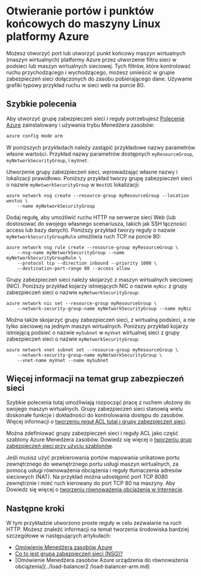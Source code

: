 <properties
   pageTitle="Otwórz porty i protokoły punktów końcowych do maszyny Linux | Microsoft Azure"
   description="Dowiedz się, jak otworzyć port / Tworzenie punktu końcowego do swojego maszyn wirtualnych Linux przy użyciu modelu wdrożenia Menedżera zasobów Azure i polecenie Azure"
   services="virtual-machines-linux"
   documentationCenter=""
   authors="iainfoulds"
   manager="timlt"
   editor=""/>

<tags
   ms.service="virtual-machines-linux"
   ms.devlang="na"
   ms.topic="article"
   ms.tgt_pltfrm="vm-linux"
   ms.workload="infrastructure-services"
   ms.date="10/27/2016"
   ms.author="iainfou"/>

# <a name="opening-ports-and-endpoints-to-a-linux-vm-in-azure"></a>Otwieranie portów i punktów końcowych do maszyny Linux platformy Azure
Możesz otworzyć port lub utworzyć punkt końcowy maszyn wirtualnych (maszyn wirtualnych) platformy Azure przez utworzenie filtru sieci w podsieci lub maszyn wirtualnych sieciowej. Tych filtrów, które kontrolować ruchu przychodzącego i wychodzącego, możesz umieścić w grupie zabezpieczeń sieci dołączonych do zasobu pobierającego dane. Używanie grafiki typowy przykład ruchu w sieci web na porcie 80.

## <a name="quick-commands"></a>Szybkie polecenia
Aby utworzyć grupę zabezpieczeń sieci i reguły potrzebujesz [Polecenie Azure](../xplat-cli-install.md) zainstalowany i używania trybu Menedżera zasobów:

```bash
azure config mode arm
```

W poniższych przykładach należy zastąpić przykładowe nazwy parametrów własne wartości. Przykład nazwy parametrów dostępnych `myResourceGroup`, `myNetworkSecurityGroup`, i `myVnet`.

Utworzenie grupy zabezpieczeń sieci, wprowadzając własne nazwy i lokalizacji prawidłowo. Poniższy przykład tworzy grupę zabezpieczeń sieci o nazwie `myNetworkSecurityGroup` w `WestUS` lokalizacji:

```
azure network nsg create --resource-group myResourceGroup --location westus \
    --name myNetworkSecurityGroup
```

Dodaj regułę, aby umożliwić ruchu HTTP na serwerze sieci Web (lub dostosować do swojego własnego scenariusza, takich jak SSH łączności access lub bazy danych). Poniższy przykład tworzy reguły o nazwie `myNetworkSecurityGroupRule` umożliwia ruch TCP na porcie 80:

```
azure network nsg rule create --resource-group myResourceGroup \
    --nsg-name myNetworkSecurityGroup --name myNetworkSecurityGroupRule \
    --protocol tcp --direction inbound --priority 1000 \
    --destination-port-range 80 --access allow
```

Grupy zabezpieczeń sieci należy skojarzyć z maszyn wirtualnych sieciowej (NIC). Poniższy przykład kojarzy istniejących NIC o nazwie `myNic` z grupy zabezpieczeń sieci o nazwie `myNetworkSecurityGroup`:

```
azure network nic set --resource-group myResourceGroup \
    --network-security-group-name myNetworkSecurityGroup --name myNic
```

Można także skojarzyć grupy zabezpieczeń sieci, z wirtualną podsieci, a nie tylko sieciowej na jednym maszyn wirtualnych. Poniższy przykład kojarzy istniejącą podsieć o nazwie `mySubnet` w `myVnet` wirtualnej sieci z grupy zabezpieczeń sieci o nazwie `myNetworkSecurityGroup`:

```
azure network vnet subnet set --resource-group myResourceGroup \
    --network-security-group-name myNetworkSecurityGroup \
    --vnet-name myVnet --name mySubnet
```

## <a name="more-information-on-network-security-groups"></a>Więcej informacji na temat grup zabezpieczeń sieci
Szybkie polecenia tutaj umożliwiają rozpocząć pracę z ruchem ułożony do swojego maszyn wirtualnych. Grupy zabezpieczeń sieci stanowią wielu doskonałe funkcje i dokładności do kontrolowania dostępu do zasobów. Więcej informacji o [tworzeniu reguł ACL tutaj i grupy zabezpieczeń sieci](../virtual-network/virtual-networks-create-nsg-arm-cli.md).

Można zdefiniować grupy zabezpieczeń sieci i reguły ACL jako część szablony Azure Menedżera zasobów. Dowiedz się więcej o [tworzeniu grup zabezpieczeń sieci przy użyciu szablonów](../virtual-network/virtual-networks-create-nsg-arm-template.md).

Jeśli musisz użyć przekierowania portów mapowania unikatowe portu zewnętrznego do wewnętrznego portu usługi maszyn wirtualnych, za pomocą usługi równoważenia obciążenia i reguły tłumaczenia adresów sieciowych (NAT). Na przykład można udostępnić port TCP 8080 zewnętrznie i mieć ruch kierowany do port TCP 80 na maszyny. Aby Dowiedz się więcej o [tworzeniu równoważenia obciążenia w Internecie](../load-balancer/load-balancer-get-started-internet-arm-cli.md).

## <a name="next-steps"></a>Następne kroki
W tym przykładzie utworzono proste reguły w celu zezwalanie na ruch HTTP. Możesz znaleźć informacji na temat tworzenia środowiska bardziej szczegółowe w następujących artykułach:

- [Omówienie Menedżera zasobów Azure](../azure-resource-manager/resource-group-overview.md)
- [Co to jest grupa zabezpieczeń sieci (NSG)?](../virtual-network/virtual-networks-nsg.md)
- [Omówienie Menedżera zasobów Azure urządzenia do równoważenia obciążenia](../load-balancer2    /load-balancer-arm.md)